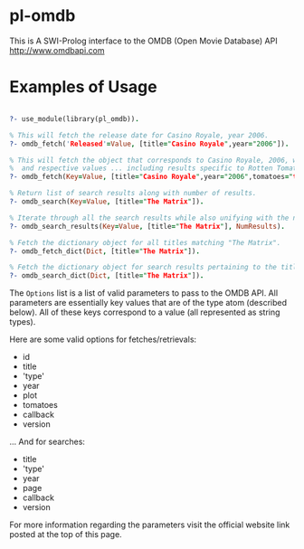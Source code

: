 pl-omdb
=======
This is A SWI-Prolog interface to the OMDB (Open Movie Database) API http://www.omdbapi.com

Examples of Usage
=================
```prolog

?- use_module(library(pl_omdb)).

% This will fetch the release date for Casino Royale, year 2006.
?- omdb_fetch('Released'=Value, [title="Casino Royale",year="2006"]).

% This will fetch the object that corresponds to Casino Royale, 2006, with all the keys
%  and respective values ... including results specific to Rotten Tomatoes.
?- omdb_fetch(Key=Value, [title="Casino Royale",year="2006",tomatoes="true"]).

% Return list of search results along with number of results.
?- omdb_search(Key=Value, [title="The Matrix"]).

% Iterate through all the search results while also unifying with the number of results found.
?- omdb_search_results(Key=Value, [title="The Matrix"], NumResults).

% Fetch the dictionary object for all titles matching "The Matrix".
?- omdb_fetch_dict(Dict, [title="The Matrix"]).

% Fetch the dictionary object for search results pertaining to the title "The Matrix".
?- omdb_search_dict(Dict, [title="The Matrix"]).
```

The `Options` list is a list of valid parameters to pass to the OMDB API. All parameters are
essentially key values that are of the type atom (described below). All of these keys correspond
to a value (all represented as string types).

Here are some valid options for fetches/retrievals:
* id
* title
* 'type'
* year
* plot
* tomatoes
* callback
* version

... And for searches:
* title
* 'type'
* year
* page
* callback
* version

For more information regarding the parameters visit the official website link posted at the top of
this page.
